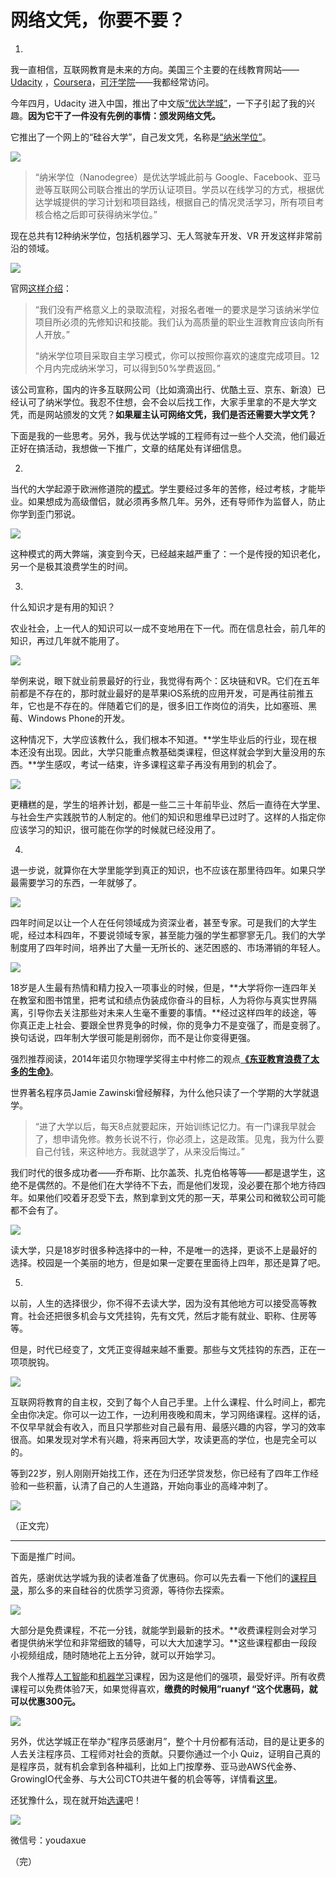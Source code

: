 # 网络文凭，你要不要？

1.

我一直相信，互联网教育是未来的方向。美国三个主要的在线教育网站——[Udacity](http://www.udacity.com/) ，[Coursera](https://www.coursera.org/)，[可汗学院](https://www.khanacademy.org/)——我都经常访问。

今年四月，Udacity 进入中国，推出了中文版[“优达学城”](https://www.udacity.com/?utm_source=ruanyf&utm_medium=referral&utm_campaign=ruanyf1st)，一下子引起了我的兴趣。**因为它干了一件没有先例的事情：颁发网络文凭。**

它推出了一个网上的“硅谷大学”，自己发文凭，名称是[“纳米学位”](http://cn.udacity.com/nanodegree/?utm_source=ruanyf&utm_medium=referral&utm_campaign=ruanyf1st)。

![](http://www.ruanyifeng.com/blogimg/asset/2016/bg2016082906.jpg)

> “纳米学位（Nanodegree）是优达学城此前与 Google、Facebook、亚马逊等互联网公司联合推出的学历认证项目。学员以在线学习的方式，根据优达学城提供的学习计划和项目路线，根据自己的情况灵活学习，所有项目考核合格之后即可获得纳米学位。”

现在总共有12种纳米学位，包括机器学习、无人驾驶车开发、VR 开发这样非常前沿的领域。

![](http://www.ruanyifeng.com/blogimg/asset/2016/bg2016082903.jpg)

官网[这样介绍](https://udacity-cn.zendesk.com/hc/zh-cn/articles/218096918-%E6%9C%89%E5%BD%95%E5%8F%96%E6%B5%81%E7%A8%8B%E5%90%97-%E5%A6%82%E6%9E%9C%E6%9C%89-%E5%85%B7%E4%BD%93%E6%98%AF%E6%80%8E%E6%A0%B7%E7%9A%84-/?utm_source=ruanyf&utm_medium=referral&utm_campaign=ruanyf1st)：

> “我们没有严格意义上的录取流程，对报名者唯一的要求是学习该纳米学位项目所必须的先修知识和技能。我们认为高质量的职业生涯教育应该向所有人开放。”
>
> “纳米学位项目采取自主学习模式，你可以按照你喜欢的速度完成项目。12个月内完成纳米学习，可以得到50%学费返回。”

该公司宣称，国内的许多互联网公司（比如滴滴出行、优酷土豆、京东、新浪）已经认可了纳米学位。我忍不住想，会不会以后找工作，大家手里拿的不是大学文凭，而是网站颁发的文凭？**如果雇主认可网络文凭，我们是否还需要大学文凭？**

下面是我的一些思考。另外，我与优达学城的工程师有过一些个人交流，他们最近正好在搞活动，我想做一下推广，文章的结尾处有详细信息。

2.

当代的大学起源于欧洲修道院的[模式](https://zh.wikipedia.org/wiki/%E4%B8%AD%E4%B8%96%E7%B4%80%E5%A4%A7%E5%AD%B8)。学生要经过多年的苦修，经过考核，才能毕业。如果想成为高级僧侣，就必须再多熬几年。另外，还有导师作为监督人，防止你学到歪门邪说。

![](http://www.ruanyifeng.com/blogimg/asset/2016/bg2016082907.jpg)

这种模式的两大弊端，演变到今天，已经越来越严重了：一个是传授的知识老化，另一个是极其浪费学生的时间。

3.

什么知识才是有用的知识？

农业社会，上一代人的知识可以一成不变地用在下一代。而在信息社会，前几年的知识，再过几年就不能用了。

![](http://www.ruanyifeng.com/blogimg/asset/2016/bg2016082908.jpg)

举例来说，眼下就业前景最好的行业，我觉得有两个：区块链和VR。它们在五年前都是不存在的，那时就业最好的是苹果iOS系统的应用开发，可是再往前推五年，它也是不存在的。伴随着它们的是，很多旧工作岗位的消失，比如塞班、黑莓、Windows Phone的开发。

这种情况下，大学应该教什么，我们根本不知道。**学生毕业后的行业，现在根本还没有出现。因此，大学只能重点教基础类课程，但这样就会学到大量没用的东西。**学生感叹，考试一结束，许多课程这辈子再没有用到的机会了。

![](http://www.ruanyifeng.com/blogimg/asset/2016/bg2016082909.jpg)

更糟糕的是，学生的培养计划，都是一些二三十年前毕业、然后一直待在大学里、与社会生产实践脱节的人制定的。他们的知识和思维早已过时了。这样的人指定你应该学习的知识，很可能在你学的时候就已经没用了。

4.

退一步说，就算你在大学里能学到真正的知识，也不应该在那里待四年。如果只学最需要学习的东西，一年就够了。

![](http://www.ruanyifeng.com/blogimg/asset/2016/bg2016082911.jpg)

四年时间足以让一个人在任何领域成为资深业者，甚至专家。可是我们的大学生呢，经过本科四年，不要说领域专家，甚至能力强的学生都寥寥无几。我们的大学制度用了四年时间，培养出了大量一无所长的、迷茫困惑的、市场滞销的年轻人。

![](http://www.ruanyifeng.com/blogimg/asset/2016/bg2016082910.jpg)

18岁是人生最有热情和精力投入一项事业的时候，但是，**大学将你一连四年关在教室和图书馆里，把考试和绩点伪装成你奋斗的目标，人为将你与真实世界隔离，引导你去关注那些对未来人生毫不重要的事情。**经过这样四年的歧途，等你真正走上社会、要跟全世界竞争的时候，你的竞争力不是变强了，而是变弱了。换句话说，四年制大学很可能是削弱你，而不是让你变得更强。

强烈推荐阅读，2014年诺贝尔物理学奖得主中村修二的观点[**《东亚教育浪费了太多的生命》**](http://www.jiemian.com/article/887630.html)。

世界著名程序员Jamie Zawinski曾经解释，为什么他只读了一个学期的大学就退学。

> “进了大学以后，每天8点就要起床，开始训练记忆力。有一门课我早就会了，想申请免修。教务长说不行，你必须上，这是政策。见鬼，我为什么要自己付钱，来这种地方。我就退学了，从来没后悔过。”

我们时代的很多成功者——乔布斯、比尔盖茨、扎克伯格等等——都是退学生，这绝不是偶然的。不是他们在大学待不下去，而是他们发现，没必要在那个地方待四年。如果他们咬着牙忍受下去，熬到拿到文凭的那一天，苹果公司和微软公司可能都不会有了。

![](http://www.ruanyifeng.com/blogimg/asset/2016/bg2016082912.jpg)

读大学，只是18岁时很多种选择中的一种，不是唯一的选择，更谈不上是最好的选择。校园是一个美丽的地方，但是如果一定要在里面待上四年，那还是算了吧。

5.

以前，人生的选择很少，你不得不去读大学，因为没有其他地方可以接受高等教育。社会还把很多机会与文凭挂钩，先有文凭，然后才能有就业、职称、住房等等。

但是，时代已经变了，文凭正变得越来越不重要。那些与文凭挂钩的东西，正在一项项脱钩。

![](http://www.ruanyifeng.com/blogimg/asset/2016/bg2016082913.jpg)

互联网将教育的自主权，交到了每个人自己手里。上什么课程、什么时间上，都完全由你决定。你可以一边工作，一边利用夜晚和周末，学习网络课程。这样的话，不仅早早就会有收入，而且只学那些对自己最有用、最感兴趣的内容，学习的效率很高。如果发现对学术有兴趣，将来再回大学，攻读更高的学位，也是完全可以的。

等到22岁，别人刚刚开始找工作，还在为归还学贷发愁，你已经有了四年工作经验和一些积蓄，认清了自己的人生道路，开始向事业的高峰冲刺了。

![](http://www.ruanyifeng.com/blogimg/asset/2016/bg2016082914.jpg)

（正文完）

---

下面是推广时间。

首先，感谢优达学城为我的读者准备了优惠码。你可以先去看一下他们的[课程目录](http://cn.udacity.com/courses/all/?utm_source=ruanyf&utm_medium=referral&utm_campaign=ruanyf1st)，那么多的来自硅谷的优质学习资源，等待你去探索。

![](http://www.ruanyifeng.com/blogimg/asset/2016/bg2016082915.jpg)

大部分是免费课程，不花一分钱，就能学到最新的技术。**收费课程则会对学习者提供纳米学位和非常细致的辅导，可以大大加速学习。**这些课程都由一段段小视频组成，随时随地花上五分钟，就可以开始学习。

我个人推荐[人工智能](https://cn.udacity.com/course/intro-to-artificial-intelligence--cs271/?utm_source=ruanyf&utm_medium=referral&utm_campaign=ruanyf1st)和[机器学习](https://cn.udacity.com/course/machine-learning-engineer-nanodegree--nd009/?utm_source=ruanyf&utm_medium=referral&utm_campaign=ruanyf1st)课程，因为这是他们的强项，最受好评。所有收费课程可以免费体验7天，如果觉得喜欢，**缴费的时候用”ruanyf “这个优惠码，就可以优惠300元。**

![](http://www.ruanyifeng.com/blogimg/asset/2016/bg2016082904.png)

另外，优达学城正在举办“程序员感谢月”，整个十月份都有活动，目的是让更多的人去关注程序员、工程师对社会的贡献。只要你通过一个小 Quiz，证明自己真的是程序员，就有机会拿到各种福利，比如上门按摩券、亚马逊AWS代金券、GrowingIO代金券、与大公司CTO共进午餐的机会等等，详情看[这里](http://cn.udacity.com/marketing/thankscoder2016/?utm_source=ruanyf&utm_medium=referral&utm_campaign=ruanyf1st)。

还犹豫什么，现在就开始[选课](http://cn.udacity.com/marketing/thankscoder2016/?utm_source=ruanyf&utm_medium=referral&utm_campaign=ruanyf1st)吧！

![](http://www.ruanyifeng.com/blogimg/asset/2016/bg2016082916.jpg)

微信号：youdaxue

（完）
 
